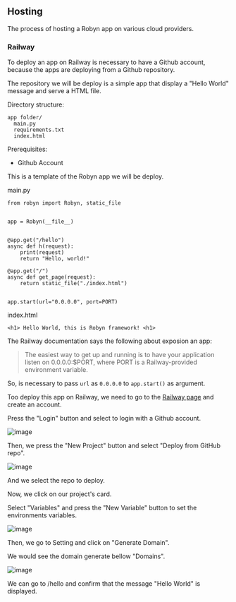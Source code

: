 ## Hosting

The process of hosting a Robyn app on various cloud providers.


### Railway

To deploy an app on Railway is necessary to have a Github account, because the apps are deploying from a Github repository. 

The repository we will be deploy is a simple app that display a "Hello World" message and serve a HTML file.

Directory structure:

```
app folder/
  main.py
  requirements.txt
  index.html

```

Prerequisites:

- Github Account

This is a template of the Robyn app we will be deploy.

main.py
```
from robyn import Robyn, static_file


app = Robyn(__file__)


@app.get("/hello")
async def h(request):
    print(request)
    return "Hello, world!"

@app.get("/")
async def get_page(request):
    return static_file("./index.html")


app.start(url="0.0.0.0", port=PORT)    

```

index.html

```
<h1> Hello World, this is Robyn framework! <h1>

```


The Railway documentation says the following about exposion an app:

> The easiest way to get up and running is to have your application listen on 0.0.0.0:$PORT, where PORT is a Railway-provided environment variable. 

So, is necessary to pass `url` as `0.0.0.0` to `app.start()` as argument. 

Too deploy this app on Railway, we need to go to the [Railway page](https://railway.app/) and create an account.

Press the "Login" button and select to login with a Github account.

![image](https://user-images.githubusercontent.com/70811425/202867604-10a09f87-ecb9-4a42-ae90-1359223049bc.png)

Then, we press the "New Project" button and select "Deploy from GitHub repo".

![image](https://user-images.githubusercontent.com/70811425/202870632-4d3f46dc-1aa9-4603-9b0f-344ed87ec9d0.png)


And we select the repo to deploy.

Now, we click on our project's card.

Select "Variables" and press the "New Variable" button to set the environments variables.

![image](https://user-images.githubusercontent.com/70811425/202870681-5c069475-a5d1-4069-8582-c5b549d27aad.png)

Then, we go to Setting and click on "Generate Domain".

We would see the domain generate bellow "Domains".

![image](https://user-images.githubusercontent.com/70811425/202870735-6b955752-c5a6-48d5-acbc-1a4ea6fd7574.png)


We can go to <domain>/hello and confirm that the message "Hello World" is displayed.
